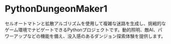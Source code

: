# PythonDungeonMaker1
セルオートマトンと拡散アルゴリズムを使用して複雑な迷路を生成し、挑戦的なゲーム環境でナビゲートできるPythonプロジェクトです。動的照明、敵AI、パワーアップなどの機能を備え、没入感のあるダンジョン探索体験を提供します。
